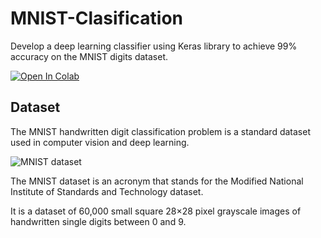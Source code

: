 # MNIST-Clasification

Develop a deep learning classifier using Keras library to achieve 99% accuracy on the MNIST digits dataset.

[![Open In Colab](https://colab.research.google.com/assets/colab-badge.svg)](https://colab.research.google.com/github/DiouaneAbdallah/MNIST-Clasification/blob/main/MNIST-Clasification.ipynb)

## Dataset

The MNIST handwritten digit classification problem is a standard dataset used in computer vision and deep learning.

![MNIST dataset](https://www.researchgate.net/profile/Bhaskar-Ghosh/publication/344544069/figure/fig3/AS:944366457733120@1602165917095/MNIST-Dataset-with-60-000-training-images-and-10-000-testing-images.ppm)

The MNIST dataset is an acronym that stands for the Modified National Institute of Standards and Technology dataset.

It is a dataset of 60,000 small square 28×28 pixel grayscale images of handwritten single digits between 0 and 9.



